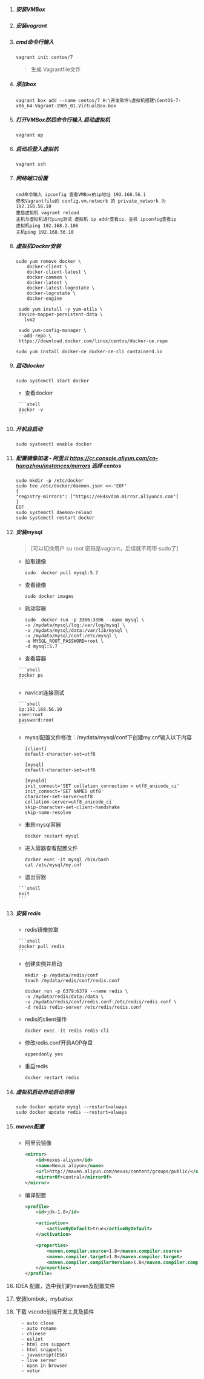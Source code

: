 1. ##### 安装VMBox

2. ##### 安装vagrant 

3. ##### cmd命令行输入 

   ```shell
   vagrant init centos/7
   ```

   > 生成 Vagrantfile文件

4. ##### 添加box 

   ```shell
   vagrant box add --name centos/7 H:\开发软件\虚拟机搭建\CentOS-7-x86_64-Vagrant-1905_01.VirtualBox.box
   ```

5. ##### 打开VMBox然后命令行输入 启动虚拟机

   ```shell
   vagrant up
   ```

6. ##### 启动后登入虚拟机 

   ```shell
   vagrant ssh
   ```

7. ##### 网络端口设置

   ```shell
   cmd命令输入 ipconfig 查看VMBox的ip地址 192.168.56.1
   修改Vagrantfile的 config.vm.network 的 private_network 为 192.168.56.10
   重启虚拟机 vagrant reload
   主机与虚拟机进行ping测试 虚拟机 ip addr查看ip，主机 ipconfig查看ip
   虚拟机ping 192.168.2.106
   主机ping 192.168.56.10
   ```

8. ##### 虚拟机Docker安装

      ```shell
      sudo yum remove docker \
          docker-client \
          docker-client-latest \
          docker-common \
          docker-latest \
          docker-latest-logrotate \
          docker-logrotate \
          docker-engine
      ```

      ```shell
       sudo yum install -y yum-utils \
       device-mapper-persistent-data \
         lvm2
      ```

      ```shell
       sudo yum-config-manager \
       --add-repo \
       https://download.docker.com/linux/centos/docker-ce.repo
      ```

      ```shell
      sudo yum install docker-ce docker-ce-cli containerd.io
      ```

9. ##### 启动docker

      ```shell
      sudo systemctl start docker
      ```

      -   查看docker

        ```shell
        docker -v
        ```

10. ##### 开机自启动

      ```shell
    sudo systemctl enable docker
      ```

11. ##### 配置镜像加速 - 阿里云 https://cr.console.aliyun.com/cn-hangzhou/instances/mirrors  选择 centos

       ```shell
    sudo mkdir -p /etc/docker
    sudo tee /etc/docker/daemon.json <<-'EOF'
    {
    "registry-mirrors": ["https://ek4svdsm.mirror.aliyuncs.com"]
    }
    EOF
    sudo systemctl daemon-reload
    sudo systemctl restart docker
       ```

12. ##### 安装mysql

       > [可以切换用户 su root  密码是vagrant，后续就不用带 sudo了]	

       - 拉取镜像 

         ```shell
         sudo  docker pull mysql:5.7
         ```

       - 查看镜像 

         ```shell
         sudo docker images
         ```

       - 启动容器 

         ```shell
         sudo  docker run -p 3306:3306 --name mysql \
         -v /mydata/mysql/log:/var/log/mysql \
         -v /mydata/mysql/data:/var/lib/mysql \
         -v /mydata/mysql/conf:/etc/mysql \
         -e MYSQL_ROOT_PASSWORD=root \
         -d mysql:5.7
         ```

       -    查看容器

         ```shell
         docker ps 
         ```

       -    navicat连接测试

         ```shell
         ip:192.168.56.10
         user:root
         password:root
         ```

       - mysql配置文件修改：/mydata/mysql/conf下创建my.cnf输入以下内容

         ```shell
         [client]
         default-character-set=utf8
         
         [mysql]
         default-character-set=utf8
         
         [mysqld]
         init_connect='SET collation_connection = utf8_unicode_ci'
         init_connect='SET NAMES utf8'
         character-set-server=utf8
         collation-server=utf8_unicode_ci
         skip-character-set-client-handshake
         skip-name-resolve
         ```

       - 重启mysql容器

         ```shell
         docker restart mysql
         ```

       - 进入容器查看配置文件

         ```shell
         docker exec -it mysql /bin/bash
         cat /etc/mysql/my.cnf
         ```

       -    退出容器

         ```shell
         exit
         ```

13. ##### 安装 redis

       -  redis镜像拉取

         ```shell
         docker pull redis
         ```

       - 创建实例并启动

         ```shell
         mkdir -p /mydata/redis/conf
         touch /mydata/redis/conf/redis.conf
         
         docker run -p 6379:6379 --name redis \
         -v /mydata/redis/data:/data \
         -v /mydata/redis/conf/redis.conf:/etc/redis/redis.conf \
         -d redis redis-server /etc/redis/redis.conf
         ```

       - redis的client操作

         ```shell
         docker exec -it redis redis-cli
         ```

       - 修改redis.conf开启AOP存盘

         ```shell
         appendonly yes
         ```

       - 重启redis

         ```shell
         docker restart redis
         ```

14. ##### 虚拟机启动自动启动容器

    ```shell
    sudo docker update mysql --restart=always
    sudo docker update redis --restart=always
    ```

15. ##### maven配置

       - 阿里云镜像

         ```xml
         <mirror>
             <id>nexus-aliyun</id>
             <name>Nexus aliyun</name>
             <url>http://maven.aliyun.com/nexus/content/groups/public/</url>
             <mirrorOf>central</mirrorOf>
         </mirror>
         ```

       - 编译配置

         ```xml
         <profile>
             <id>jdk-1.8</id>
         
             <activation>
                 <activeByDefault>true</activeByDefault>
             </activation>
         
             <properties>
                 <maven.compiler.source>1.8</maven.compiler.source>
                 <maven.compiler.target>1.8</maven.compiler.target>
                 <maven.compiler.compilerVersion>1.8</maven.compiler.compilerVersion>
             </properties>
         </profile>
         ```

         

16. IDEA 配置，选中我们的maven及配置文件

17. 安装lombok，mybatisx

18. 下载 vscode前端开发工具及插件

          - auto close
          - auto rename
          - chinese
          - eslint
          - html css support
          - html snippets
          - javascript(ES6)
          - live server
          - open in browser
          - vetur

          